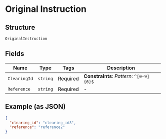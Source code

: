 
# Original Instruction

## Structure

`OriginalInstruction`

## Fields

| Name | Type | Tags | Description |
|  --- | --- | --- | --- |
| `ClearingId` | `string` | Required | **Constraints**: *Pattern*: `^[0-9]{6}$` |
| `Reference` | `string` | Required | - |

## Example (as JSON)

```json
{
  "clearing_id": "clearing_id8",
  "reference": "reference2"
}
```

